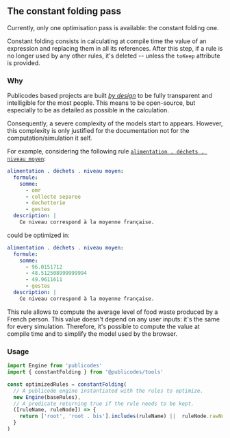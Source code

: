 ## The constant folding pass

Currently, only one optimisation pass is available: the constant folding one.

Constant folding consists in calculating at compile time the value of an
expression and replacing them in all its references. After this step, if a rule
is no longer used by any other rules, it's deleted -- unless the `toKeep`
attribute is provided.

### Why

Publicodes based projects are built [_by
design_](https://publi.codes/docs/pourquoi-publicodes/standard-modeles-ouverts#document%C3%A9s-sourc%C3%A9s)
to be fully transparent and intelligible for the most people. This means to be
open-source, but especially to be as detailed as possible in the calculation.

Consequently, a severe complexity of the models start to appears. However, this complexity
is only justified for the documentation not for the computation/simulation it self.

For example, considering the following rule
[`alimentation . déchets . niveau
moyen`](https://github.com/incubateur-ademe/nosgestesclimat/blob/959bfd4f66a18ffb37e38976d57e04dddd4d2b58/data/alimentation/mod%C3%A8le%20d%C3%A9chets/alimentation%20.%20d%C3%A9chets.publicodes#L74-L82):

```yaml
alimentation . déchets . niveau moyen:
  formule:
    somme:
      - omr
      - collecte separee
      - dechetterie
      - gestes
  description: |
    Ce niveau correspond à la moyenne française.
```

could be optimized in:

```yaml
alimentation . déchets . niveau moyen:
  formule:
    somme:
      - 96.0151712
      - 48.512508999999994
      - 49.9611611 
      - gestes
  description: |
    Ce niveau correspond à la moyenne française.
```

This rule allows to compute the average level of food waste produced by a
French person. This value doesn't depend on any user inputs: it's the same for
every simulation. Therefore, it's possible to compute the value
at compile time and to simplify the model used by the browser.


### Usage

```typescript
import Engine from 'publicodes'
import { constantFolding } from '@publicodes/tools'

const optimizedRules = constantFolding(
  // A publicode engine instantiated with the rules to optimize.
  new Engine(baseRules),
  // A predicate returning true if the rule needs to be kept.
  ([ruleName, ruleNode]) => {
    return ['root', 'root . bis'].includes(ruleName) ||  ruleNode.rawNode['to keep']
  }
)
```
